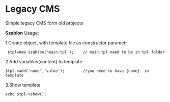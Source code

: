 # Legacy CMS

Simple legacy  CMS form  old projects 

**Szablon**
Usage: 

1.Create  object,  with template file as constructor  parametr 
  

     $tpl=new szablon('main.tpl');    // main.tpl need to be in tpl folder

2.Add variables(content) to template

    $tpl->add('name','value');        //you need to have {name}  in template

3.Show template

    echo $tpl->show();


